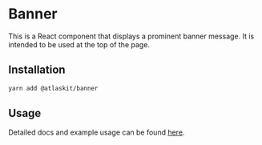 # Banner

This is a React component that displays a prominent banner message. It is
intended to be used at the top of the page.

## Installation

```sh
yarn add @atlaskit/banner
```

## Usage

Detailed docs and example usage can be found [here](https://atlaskit.atlassian.com/packages/core/banner).
